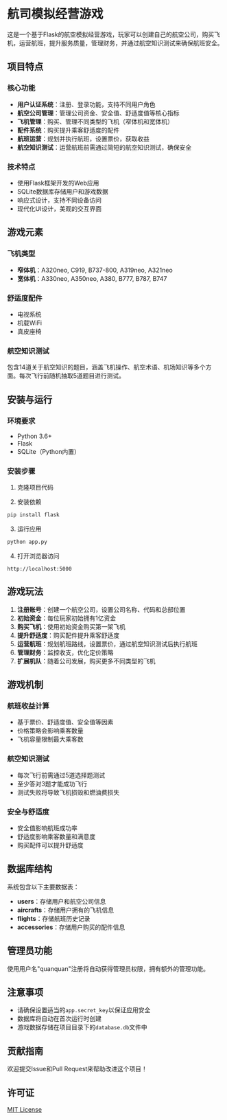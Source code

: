# 航司模拟经营游戏

这是一个基于Flask的航空模拟经营游戏，玩家可以创建自己的航空公司，购买飞机，运营航班，提升服务质量，管理财务，并通过航空知识测试来确保航班安全。

## 项目特点

### 核心功能
- **用户认证系统**：注册、登录功能，支持不同用户角色
- **航空公司管理**：管理公司资金、安全值、舒适度值等核心指标
- **飞机管理**：购买、管理不同类型的飞机（窄体机和宽体机）
- **配件系统**：购买提升乘客舒适度的配件
- **航班运营**：规划并执行航班，设置票价，获取收益
- **航空知识测试**：运营航班前需通过简短的航空知识测试，确保安全

### 技术特点
- 使用Flask框架开发的Web应用
- SQLite数据库存储用户和游戏数据
- 响应式设计，支持不同设备访问
- 现代化UI设计，美观的交互界面

## 游戏元素

### 飞机类型
- **窄体机**：A320neo, C919, B737-800, A319neo, A321neo
- **宽体机**：A330neo, A350neo, A380, B777, B787, B747

### 舒适度配件
- 电视系统
- 机载WiFi
- 真皮座椅

### 航空知识测试
包含14道关于航空知识的题目，涵盖飞机操作、航空术语、机场知识等多个方面。每次飞行前随机抽取5道题目进行测试。

## 安装与运行

### 环境要求
- Python 3.6+
- Flask
- SQLite（Python内置）

### 安装步骤
1. 克隆项目代码

2. 安装依赖
```bash
pip install flask
```

3. 运行应用
```bash
python app.py
```

4. 打开浏览器访问
```
http://localhost:5000
```

## 游戏玩法

1. **注册账号**：创建一个航空公司，设置公司名称、代码和总部位置
2. **初始资金**：每位玩家初始拥有1亿资金
3. **购买飞机**：使用初始资金购买第一架飞机
4. **提升舒适度**：购买配件提升乘客舒适度
5. **运营航班**：规划航班路线，设置票价，通过航空知识测试后执行航班
6. **管理财务**：监控收支，优化定价策略
7. **扩展机队**：随着公司发展，购买更多不同类型的飞机

## 游戏机制

### 航班收益计算
- 基于票价、舒适度值、安全值等因素
- 价格策略会影响乘客数量
- 飞机容量限制最大乘客数

### 航空知识测试
- 每次飞行前需通过5道选择题测试
- 至少答对3题才能成功飞行
- 测试失败将导致飞机损毁和燃油费损失

### 安全与舒适度
- 安全值影响航班成功率
- 舒适度影响乘客数量和满意度
- 购买配件可以提升舒适度

## 数据库结构

系统包含以下主要数据表：
- **users**：存储用户和航空公司信息
- **aircrafts**：存储用户拥有的飞机信息
- **flights**：存储航班历史记录
- **accessories**：存储用户购买的配件信息

## 管理员功能

使用用户名"quanquan"注册将自动获得管理员权限，拥有额外的管理功能。

## 注意事项

- 请确保设置适当的`app.secret_key`以保证应用安全
- 数据库将自动在首次运行时创建
- 游戏数据存储在项目目录下的`database.db`文件中

## 贡献指南

欢迎提交Issue和Pull Request来帮助改进这个项目！

## 许可证

[MIT License](LICENSE)
